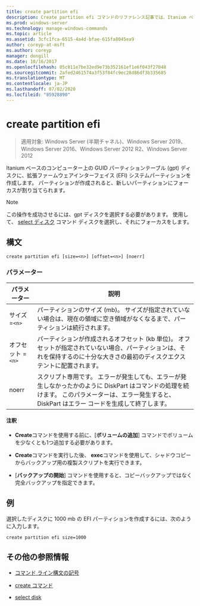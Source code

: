 ```yaml
---
title: create partition efi
description: Create partition efi コマンドのリファレンス記事では、Itanium ベースのコンピューター上の GUID パーティションテーブル (gpt) ディスクに拡張ファームウェアインターフェイス (EFI) システムパーティションを作成します。
ms.prod: windows-server
ms.technology: manage-windows-commands
ms.topic: article
ms.assetid: 3cfc1fca-6515-4a4d-bfae-615fa8045ea9
author: coreyp-at-msft
ms.author: coreyp
manager: dongill
ms.date: 10/16/2017
ms.openlocfilehash: 05c811e7be32ed9e73b352161ef1e6f043f27048
ms.sourcegitcommit: 2afed2461574a3f53f84fc9ec28d86df3b335685
ms.translationtype: MT
ms.contentlocale: ja-JP
ms.lasthandoff: 07/02/2020
ms.locfileid: "85928890"
---
```

# <a name="create-partition-efi"></a>create partition efi

> 適用対象: Windows Server (半期チャネル)、Windows Server 2019、Windows Server 2016、Windows Server 2012 R2、Windows Server 2012

Itanium ベースのコンピューター上の GUID パーティションテーブル (gpt) ディスクに、拡張ファームウェアインターフェイス (EFI) システムパーティションを作成します。 パーティションが作成されると、新しいパーティションにフォーカスが割り当てられます。

>[!NOTE]
> この操作を成功させるには、gpt ディスクを選択する必要があります。 使用して、 [select ディスク](select-disk.md) コマンド ディスクを選択し、それにフォーカスをします。

## <a name="syntax"></a>構文

```
create partition efi [size=<n>] [offset=<n>] [noerr]
```

### <a name="parameters"></a>パラメーター

| パラメーター | 説明 |
| --------- | ----------- |
| サイズ =`<n>` | パーティションのサイズ (mb)。 サイズが指定されていない場合は、現在の領域に空き領域がなくなるまで、パーティションは続行されます。 |
| オフセット =`<n>` | パーティションが作成されるオフセット (kb 単位)。 オフセットが指定されていない場合、パーティションは、それを保持するのに十分な大きさの最初のディスクエクステントに配置されます。 |
| noerr | スクリプト専用です。 エラーが発生しても、エラーが発生しなかったかのように DiskPart はコマンドの処理を続けます。 このパラメーターは、エラー発生すると、DiskPart はエラー コードを生成して終了します。 |

#### <a name="remarks"></a>注釈

- **Create**コマンドを使用する前に、[**ボリュームの追加**] コマンドでボリュームを少なくとも1つ追加する必要があります。

- **Create**コマンドを実行した後、 **exec**コマンドを使用して、シャドウコピーからバックアップ用の複製スクリプトを実行できます。

- [**バックアップの開始**] コマンドを使用すると、コピーバックアップではなく完全バックアップを指定できます。

## <a name="examples"></a>例

選択したディスクに 1000 mb の EFI パーティションを作成するには、次のように入力します。

```
create partition efi size=1000
```

## <a name="additional-references"></a>その他の参照情報

- [コマンド ライン構文の記号](command-line-syntax-key.md)

- [create コマンド](create.md)

- [select disk](select-disk.md)
